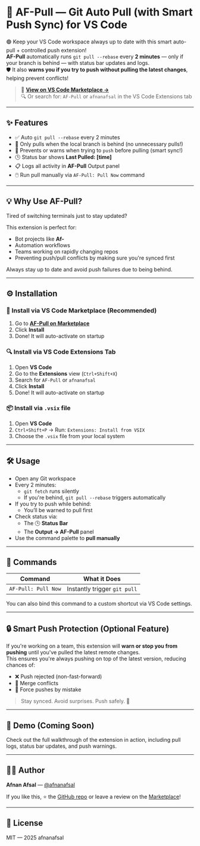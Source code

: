 # 🚀 AF-Pull — Git Auto Pull (with Smart Push Sync) for VS Code

🟢 Keep your VS Code workspace always up to date with this smart auto-pull + controlled push extension!  
**AF-Pull** automatically runs `git pull --rebase` every **2 minutes** — only if your branch is behind — with status bar updates and logs.  
🛡️ It also **warns you if you try to push without pulling the latest changes**, helping prevent conflicts!

> 🔗 **[View on VS Code Marketplace →](https://marketplace.visualstudio.com/items?itemName=afnanafsal.af-pull)**  
> 🔍 Or search for: `AF-Pull` or `afnanafsal` in the VS Code Extensions tab

---

## ✨ Features

- ✅ Auto `git pull --rebase` every 2 minutes
- 🔄 Only pulls when the local branch is behind (no unnecessary pulls!)
- 🛑 Prevents or warns when trying to `push` before pulling (smart sync!)
- 🕒 Status bar shows **Last Pulled: [time]**
- 📋 Logs all activity in **AF-Pull** Output panel
- 🖱️ Run pull manually via `AF-Pull: Pull Now` command

---

## 💡 Why Use AF-Pull?

Tired of switching terminals just to stay updated?

This extension is perfect for:

- Bot projects like **Af-**
- Automation workflows
- Teams working on rapidly changing repos
- Preventing push/pull conflicts by making sure you're synced first

Always stay up to date and avoid push failures due to being behind.

---

## ⚙️ Installation

### 🔧 Install via VS Code Marketplace (Recommended)

1. Go to [**AF-Pull on Marketplace**](https://marketplace.visualstudio.com/items?itemName=afnanafsal.af-pull)
2. Click **Install**
3. Done! It will auto-activate on startup

### 🔍 Install via VS Code Extensions Tab

1. Open **VS Code**
2. Go to the **Extensions** view (`Ctrl+Shift+X`)
3. Search for `AF-Pull` or `afnanafsal`
4. Click **Install**
5. Done! It will auto-activate on startup

### 📦 Install via `.vsix` file

1. Open **VS Code**
2. `Ctrl+Shift+P` → Run: `Extensions: Install from VSIX`
3. Choose the `.vsix` file from your local system

---

## 🛠️ Usage

- Open any Git workspace
- Every 2 minutes:
  - `git fetch` runs silently
  - If you're behind, `git pull --rebase` triggers automatically
- If you try to push while behind:
  - You’ll be warned to pull first
- Check status via:
  - The 🕒 **Status Bar**
  - The **Output → AF-Pull** panel
- Use the command palette to **pull manually**

---

## 🔧 Commands

| Command                  | What it Does                    |
|--------------------------|---------------------------------|
| `AF-Pull: Pull Now`      | Instantly trigger `git pull`    |

You can also bind this command to a custom shortcut via VS Code settings.

---

## 🔒 Smart Push Protection (Optional Feature)

If you're working on a team, this extension will **warn or stop you from pushing** until you've pulled the latest remote changes.  
This ensures you're always pushing on top of the latest version, reducing chances of:

- ❌ Push rejected (non-fast-forward)
- 🧨 Merge conflicts
- 🤕 Force pushes by mistake

> Stay synced. Avoid surprises. Push safely. 🚦

---

## 🧪 Demo (Coming Soon)

Check out the full walkthrough of the extension in action, including pull logs, status bar updates, and push warnings.

---

## 🧑‍💻 Author

**Afnan Afsal** — [@afnanafsal](https://github.com/afnanafsal)

If you like this, ⭐ the [GitHub repo](https://github.com/afnanafsal/af-pull) or leave a review on the [Marketplace](https://marketplace.visualstudio.com/items?itemName=afnanafsal.af-pull)!

---

## 📜 License

MIT — 2025 afnanafsal

